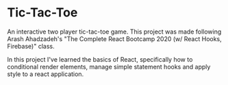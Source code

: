 # Tic-Tac-Toe

An interactive two player tic-tac-toe game. This project was made following Arash Ahadzadeh's "The Complete React Bootcamp 2020 (w/ React Hooks, Firebase)" class.

In this project I've learned the basics of React, specifically how to conditional render elements, manage simple statement hooks and apply style to a react application.
